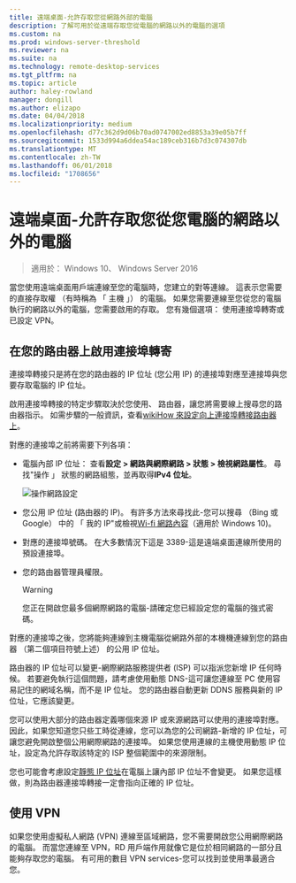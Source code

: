```yaml
---
title: 遠端桌面-允許存取您從網路外部的電腦
description: 了解可用於從遠端存取您從電腦的網路以外的電腦的選項
ms.custom: na
ms.prod: windows-server-threshold
ms.reviewer: na
ms.suite: na
ms.technology: remote-desktop-services
ms.tgt_pltfrm: na
ms.topic: article
author: haley-rowland
manager: dongill
ms.author: elizapo
ms.date: 04/04/2018
ms.localizationpriority: medium
ms.openlocfilehash: d77c362d9d06b70ad0747002ed8853a39e05b7ff
ms.sourcegitcommit: 1533d994a6ddea54ac189ceb316b7d3c074307db
ms.translationtype: MT
ms.contentlocale: zh-TW
ms.lasthandoff: 06/01/2018
ms.locfileid: "1708656"
---
```

# <a name="remote-desktop---allow-access-to-your-pc-from-outside-your-pcs-network"></a>遠端桌面-允許存取您從您電腦的網路以外的電腦

>適用於： Windows 10、 Windows Server 2016

當您使用遠端桌面用戶端連線至您的電腦時，您建立的對等連線。 這表示您需要的直接存取權 （有時稱為 「 主機 」） 的電腦。 如果您需要連線至您從您的電腦執行的網路以外的電腦，您需要啟用的存取。 您有幾個選項： 使用連接埠轉寄或已設定 VPN。

## <a name="enable-port-forwarding-on-your-router"></a>在您的路由器上啟用連接埠轉寄

連接埠轉接只是將在您的路由器的 IP 位址 (您公用 IP) 的連接埠對應至連接埠與您要存取電腦的 IP 位址。 

啟用連接埠轉接的特定步驟取決於您使用、 路由器，讓您將需要線上搜尋您的路由器指示。 如需步驟的一般資訊，查看[wikiHow 來設定向上連接埠轉接路由器上](https://www.wikihow.com/Set-Up-Port-Forwarding-on-a-Router)。

對應的連接埠之前將需要下列各項：

- 電腦內部 IP 位址： 查看**設定 > 網路與網際網路 > 狀態 > 檢視網路屬性**。 尋找"操作 」 狀態的網路組態，並再取得**IPv4 位址**。

   ![操作網路設定](../media/rdclient-operational-network.png)

- 您公用 IP 位址 (路由器的 IP)。 有許多方法來尋找此-您可以搜尋 （Bing 或 Google） 中的 「 我的 IP"或檢視[Wi-fi 網路內容](https://binged.it/2Gwob34)（適用於 Windows 10)。
- 對應的連接埠號碼。 在大多數情況下這是 3389-這是遠端桌面連線所使用的預設連接埠。
- 您的路由器管理員權限。  

   >[!WARNING]
   > 您正在開啟您最多個網際網路的電腦-請確定您已經設定您的電腦的強式密碼。

對應的連接埠之後，您將能夠連線到主機電腦從網路外部的本機機連線到您的路由器 （第二個項目符號上述） 的公用 IP 位址。

路由器的 IP 位址可以變更-網際網路服務提供者 (ISP) 可以指派您新增 IP 任何時候。 若要避免執行這個問題，請考慮使用動態 DNS-這可讓您連線至 PC 使用容易記住的網域名稱，而不是 IP 位址。 您的路由器自動更新 DDNS 服務與新的 IP 位址，它應該變更。

您可以使用大部分的路由器定義哪個來源 IP 或來源網路可以使用的連接埠對應。 因此，如果您知道您只些工時從連線，您可以為您的公司網路-新增的 IP 位址，可讓您避免開啟整個公用網際網路的連接埠。 如果您使用連線的主機使用動態 IP 位址，設定為允許存取該特定的 ISP 整個範圍中的來源限制。

您也可能會考慮設定[靜態 IP 位址](/windows-hardware/customize/mobile/mcsf/enable-static-ip)在電腦上讓內部 IP 位址不會變更。 如果您這樣做，則為路由器連接埠轉接一定會指向正確的 IP 位址。


## <a name="use-a-vpn"></a>使用 VPN

如果您使用虛擬私人網路 (VPN) 連線至區域網路，您不需要開啟您公用網際網路的電腦。 而當您連線至 VPN，RD 用戶端作用就像它是位於相同網路的一部分且能夠存取您的電腦。 有可用的數目 VPN services-您可以找到並使用準最適合您。